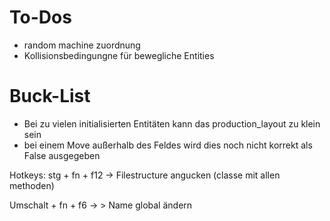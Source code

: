 # To-Dos

- random machine zuordnung
- Kollisionsbedingungne für bewegliche Entities

# Buck-List

- Bei zu vielen initialisierten Entitäten kann das production_layout zu klein sein
- bei einem Move außerhalb des Feldes wird dies noch nicht korrekt als False ausgegeben


Hotkeys:
stg + fn + f12 -> Filestructure angucken (classe mit allen methoden)

Umschalt + fn + f6 -> > Name global ändern